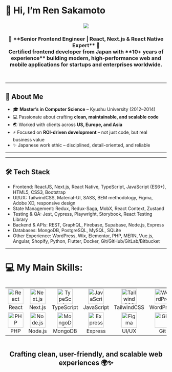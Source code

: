 # 👋 Hi, I’m Ren Sakamoto  

###

<p align="center">
    <img src="https://readme-typing-svg.herokuapp.com?lines=🚀Welcome+to+my+Github+Profile!;I'm+Senior+Frontend+Engineer;React+%26+Next.js+%26+React+Native+Expert;WordPress+Specialist;Always+learning+new+technologies&center=true&width=500&height=60">
</p>

<h3 align="center">
🌸 **Senior Frontend Engineer | React, Next.js & React Native Expert** 🚀<br>
Certified frontend developer from Japan with **10+ years of experience** building modern, high-performance web and mobile applications for startups and enterprises worldwide.
</h3>
<br clear="both">

---

## 🚀 About Me  
- 🎓 **Master’s in Computer Science** – Kyushu University (2012–2014)  
- 💻 Passionate about crafting **clean, maintainable, and scalable code**  
- 🌏 Worked with clients across **US, Europe, and Asia**  
- ⚡ Focused on **ROI-driven development** – not just code, but real business value  
- ✨ Japanese work ethic – disciplined, detail-oriented, and reliable  

---

---
## 🛠 Tech Stack

- Frontend: ReactJS, Next.js, React Native, TypeScript, JavaScript (ES6+), HTML5, CSS3, Bootstrap
- UI/UX: TailwindCSS, Material-UI, SASS, BEM methodology, Figma, Adobe XD, responsive design
- State Management: Redux, Redux-Saga, MobX, React Context, Zustand
- Testing & QA: Jest, Cypress, Playwright, Storybook, React Testing Library
- Backend & APIs: REST, GraphQL, Firebase, Supabase, Node.js, Express
- Databases: MongoDB, PostgreSQL, MySQL, SQLite
- Other Experience: WordPress, Wix, Elementor, PHP, MERN, Vue.js, Angular, Shopify, Python, Flutter, Docker, Git/GitHub/GitLab/Bitbucket

---


# 💻 My Main Skills:
<div style="display: flex; align-items: flex-start; align: center">
<table align="center">
    <tr>
        <td align="center" width="96">
            <img src="https://skillicons.dev/icons?i=react" width="48" height="48" alt="React" />
            <br>React
        </td>
        <td align="center" width="96">
            <img src="https://skillicons.dev/icons?i=nextjs" width="48" height="48" alt="Next.js" />
            <br>Next.js
        </td>
        <td align="center" width="96">
            <img src="https://skillicons.dev/icons?i=typescript" width="48" height="48" alt="TypeScript" />
            <br>TypeScript
        </td>
        <td align="center" width="96">
            <img src="https://skillicons.dev/icons?i=javascript" width="48" height="48" alt="JavaScript" />
            <br>JavaScript
        </td>
        <td align="center" width="96">
            <img src="https://skillicons.dev/icons?i=tailwind" width="48" height="48" alt="TailwindCSS" />
            <br>TailwindCSS
        </td>
        <td align="center" width="96">
            <img src="https://skillicons.dev/icons?i=wordpress" width="48" height="48" alt="WordPress" />
            <br>WordPress
        </td>
    </tr>
    <tr>
        <td align="center" width="96">
            <img src="https://skillicons.dev/icons?i=php" width="48" height="48" alt="PHP" />
            <br>PHP
        </td>
        <td align="center" width="96">
            <img src="https://skillicons.dev/icons?i=nodejs" width="48" height="48" alt="Node.js" />
            <br>Node.js
        </td>
        <td align="center" width="96">
            <img src="https://skillicons.dev/icons?i=mongodb" width="48" height="48" alt="MongoDB" />
            <br>MongoDB
        </td>
        <td align="center" width="96">
            <img src="https://skillicons.dev/icons?i=express" width="48" height="48" alt="Express" />
            <br>Express
        </td>
        <td align="center" width="96">
            <img src="https://skillicons.dev/icons?i=figma" width="48" height="48" alt="Figma" />
            <br>UI/UX
        </td>
        <td align="center" width="96">
            <img src="https://skillicons.dev/icons?i=git" width="48" height="48" alt="Git" />
            <br>Git
        </td>
    </tr>
</table>
<br><br>
</div>

<h2 align="center">Crafting clean, user-friendly, and scalable web experiences 🌍✨</h2>
